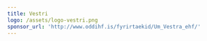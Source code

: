 ```yaml
---
title: Vestri
logo: /assets/logo-vestri.png
sponsor_url: 'http://www.oddihf.is/fyrirtaekid/Um_Vestra_ehf/'
---
```


